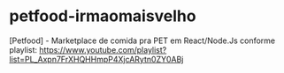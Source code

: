 # petfood-irmaomaisvelho
[Petfood] - Marketplace de comida pra PET em React/Node.Js conforme playlist: https://www.youtube.com/playlist?list=PL_Axpn7FrXHQHHmpP4XjcARytn0ZY0ABj
